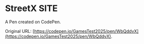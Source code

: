 # StreetX SITE

A Pen created on CodePen.

Original URL: [https://codepen.io/GamesTest2025/pen/WbQddvX](https://codepen.io/GamesTest2025/pen/WbQddvX).

